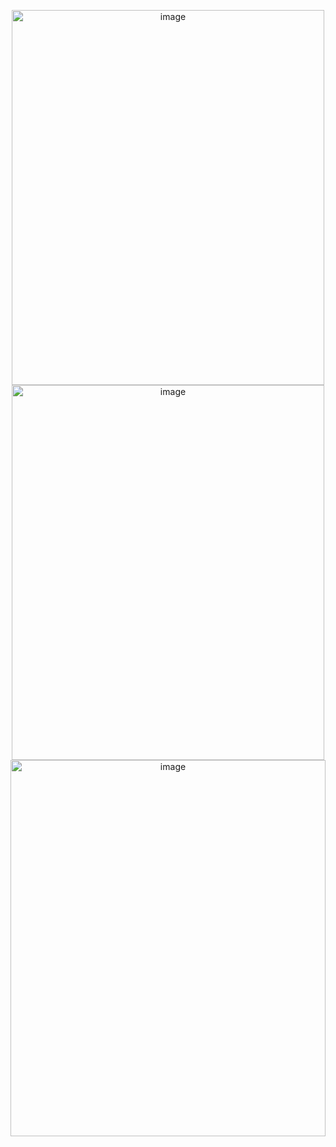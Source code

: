 <p align="center">
<img width="500" height="600" alt="image" src="https://github.com/user-attachments/assets/623531df-62aa-4670-8e46-75a3482cd163" />
<img width="500" height="600" alt="image" src="https://github.com/user-attachments/assets/d4bc3144-555e-4086-9db2-b1a058b1eab2" />
<img width="100%" height="602" alt="image" src="https://github.com/user-attachments/assets/7081c1c9-07a2-4eec-8b9d-db1b4239bd49" />


</p>
